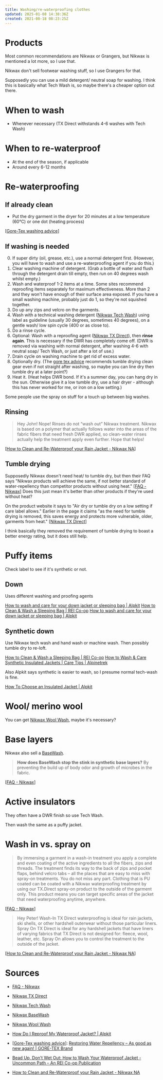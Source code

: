 ```yaml
---
title: Washing/re-waterproofing clothes
updated: 2025-01-08 14:38:36Z
created: 2021-08-18 08:23:25Z
---
```


# Products
Most common recommendations are Nikwax or Grangers, but Nikwax is mentioned a lot more, so I use that.

Nikwax don't sell footwear washing stuff, so I use Grangers for that.

Supposedly you can use a mild detergent/ neutral soap for washing. I think this is basically what Tech Wash is, so maybe there's a cheaper option out there.

# When to wash
- Whenever necessary (TX Direct withstands 4-6 washes with Tech Wash)

# When to re-waterproof
- At the end of the season, if applicable
- Around every 6-12 months

# Re-waterproofing
## If already clean
- Put the dry garment in the dryer for 20 minutes at a low temperature (60°C) or one dot (heating process)

[[Gore-Tex washing advice]]

## If washing is needed
0. If super dirty (oil, grease, etc.), use a normal detergent first. (However, you will have to wash and use a re-waterproofing agent if you do this.)
1. Clear washing machine of detergent. (Grab a bottle of water and flush through the detergent drain till empty, then run on 40 degrees wash whilst empty.)
2. Wash and waterproof 1-2 items at a time. Some sites recommend reproofing items separately for maximum effectiveness. More than 2 and they won't have enough of their surface area exposed. If you have a small washing machine, probably just do 1, so they're not squished together.
3. Do up any zips and velcro on the garments.
4. Wash with a technical washing detergent ([Nikwax Tech Wash]) using label as guideline (usually 30 degrees, sometimes 40 degrees), on a gentle wash/ low spin cycle (400 or as close to).
5. Do a rinse cycle.
6. Optional: Wash with a reproofing agent ([Nikwax TX Direct]), then **rinse again**. This is necessary if the DWR has completely come off. (DWR is removed via washing with normal detergent, after washing 4-6 with neutral soap/ Tech Wash, or just after a lot of use.)
7. Drain cycle on washing machine to get rid of excess water.
8. Optionally dry. (The [gore tex advice][Gore-Tex washing advice] recommends tumble drying clean gear even if not straight after washing, so maybe you can line dry then tumble dry at a later point?)
9. Heat it. (Heat helps DWR bond. If it's a summer day, you can hang dry in the sun. Otherwise give it a low tumble dry, use a hair dryer - although this has never worked for me, or iron on a low setting.)

Some people use the spray on stuff for a touch up between big washes.

## Rinsing
> Hey John! Nope! Rinses do not “wash out” Nikwax treatment. Nikwax is based on a polymer that actually follows water into the areas of the fabric fibers that need fresh DWR applied, so clean-water rinses actually help the treatment apply even further. Hope that helps!

[[How to Clean and Re-Waterproof your Rain Jacket - Nikwax NA]]

## Tumble drying
Supposedly Nikwax doesn't need heat/ to tumble dry, but then their FAQ says "Nikwax products will achieve the same, if not better standard of water-repellency than competitor products without using heat." [[FAQ - Nikwax]] Does this just mean it's better than other products if they're used without heat?

On the product website it says to "Air dry or tumble dry on a low setting if care label allows." Earlier in the page it claims "as the need for tumble drying is removed, this saves energy and protects more vulnerable, older, garments from heat." [[Nikwax TX Direct]]

I think basically they removed the requirement of tumble drying to boast a better energy rating, but it does still help.

# Puffy items
Check label to see if it's synthetic or not.

## Down
Uses different washing and proofing agents

[How to wash and care for your down jacket or sleeping bag | Alpkit](https://alpkit.com/blogs/spotlight/how-to-wash-your-down-jacket-or-sleeping-bag)
[How to Clean & Wash a Sleeping Bag | REI Co-op](https://www.rei.com/learn/expert-advice/how-to-clean-a-sleeping-bag.html)
[How to wash and care for your down jacket or sleeping bag | Alpkit](https://alpkit.com/blogs/spotlight/how-to-wash-your-down-jacket-or-sleeping-bag)

## Synthetic down
Use Nikwax tech wash and hand wash or machine wash. Then possibly tumble dry to re-loft.

[How to Clean & Wash a Sleeping Bag | REI Co-op](https://www.rei.com/learn/expert-advice/how-to-clean-a-sleeping-bag.html)
[How to Wash & Care Synthetic Insulated Jackets | Care Tips | Alpinetrek](https://www.alpinetrek.co.uk/blog/care-instuction-synthetic-jackets/)

Also Alpkit says synthetic is easier to wash, so I presume normal tech-wash is fine.

[How To Choose an Insulated Jacket | Alpkit](https://alpkit.com/blogs/spotlight/guide-to-down-jackets-and-synthetic-insulation)

# Wool/ merino wool
You can get [Nikwax Wool Wash], maybe it's necessary?

# Base layers
Nikwax also sell a [BaseWash][Nikwax BaseWash].

> **How does BaseWash stop the stink in synthetic base layers?**
> By preventing the build up of body odor and growth of microbes in the fabric.

[[FAQ - Nikwax]]

# Active insulators
They often have a DWR finish so use Tech Wash.

Then wash the same as a puffy jacket.

# Wash in vs. spray on
> By immersing a garment in a wash-in treatment you apply a complete and even coating of the active ingredients to all the fibers, zips and threads. The treatment finds its way to the back of zips and pocket flaps, behind velcro tabs – all the places that are easy to miss with spray-on treatments. You do not miss any part. Clothing that is PU coated can be coated with a Nikwax waterproofing treatment by using our TX.Direct spray-on product to the outside of the garment only. This product means you can target specific areas of the jacket that need waterproofing anytime, anywhere.

[[FAQ - Nikwax]]

> Hey Peter! Wash-In TX Direct waterproofing is ideal for rain jackets, ski shells, or other hardshell outerwear without those particular liners. Spray On TX Direct is ideal for any hardshell jackets that have liners of varying fabrics that TX Direct is not designed for: fleece, wool, leather, etc. Spray On allows you to control the treatment to the outside of the jacket.

[[How to Clean and Re-Waterproof your Rain Jacket - Nikwax NA]]

# Sources
[FAQ - Nikwax]: https://nikwax.com/en-us/faq/
- [FAQ - Nikwax]

[Nikwax TX Direct]: https://nikwax.com/en-gb/products/waterproofing/equipment/tx-direct-wash-in/
- [Nikwax TX Direct]

[Nikwax Tech Wash]: https://alpkit.com/products/nikwax-tech-wash
- [Nikwax Tech Wash]

[Nikwax BaseWash]: https://nikwax.com/en-gb/products/Cleaning/basewash/
- [Nikwax BaseWash]

[Nikwax Wool Wash]: https://nikwax.com/en-gb/products/Cleaning/wool-wash/
- [Nikwax Wool Wash]

- [How Do I Reproof My Waterproof Jacket? | Alpkit](https://alpkit.com/blogs/spotlight/how-to-reproof-waterproof-clothing)

[Gore-Tex washing advice]: https://www.gore-tex.com/en_uk/blog/restoring-water-repellency-as-good-as-new-again
- [[Gore-Tex washing advice]]: [Restoring Water Repellency – As good as new again! | GORE-TEX Brand][Gore-Tex washing advice]

- [Bead Up, Don’t Wet Out: How to Wash Your Waterproof Jacket - Uncommon Path – An REI Co-op Publication](https://www.rei.com/blog/camp/bead-up-dont-wet-out-how-to-wash-your-waterproof-jacket)

[How to Clean and Re-Waterproof your Rain Jacket - Nikwax NA]: https://nikwax.com/en-us/posts/how-to-clean-and-re-waterproof-your-rain-jacket/
- [How to Clean and Re-Waterproof your Rain Jacket - Nikwax NA]
